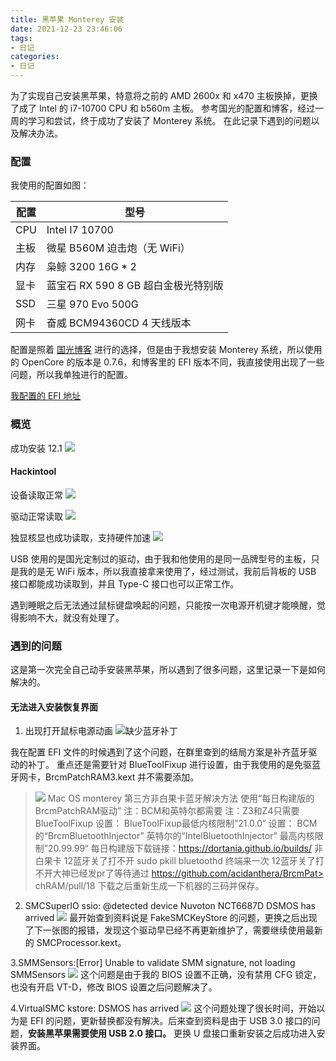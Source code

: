 ```yaml
---
title: 黑苹果 Monterey 安装
date: 2021-12-23 23:46:06
tags:
- 日记
categories:
- 日记
---
```


为了实现自己安装黑苹果，特意将之前的 AMD 2600x 和 x470 主板换掉，更换了成了 Intel 的 i7-10700 CPU 和 b560m 主板。
参考国光的配置和博客，经过一周的学习和尝试，终于成功了安装了 Monterey 系统。
在此记录下遇到的问题以及解决办法。
<!-- more -->
### 配置 
我使用的配置如图：

| 配置 | 型号 |
| --- | --- | 
| CPU | Intel I7 10700 |
| 主板 | 微星 B560M 迫击炮（无 WiFi） |
| 内存 | 枭鲸 3200 16G * 2 |
| 显卡 | 蓝宝石 RX 590 8 GB 超白金极光特别版 |
| SSD | 三星 970 Evo 500G |
| 网卡 | 奋威 BCM94360CD 4 天线版本 |

配置是照着 [国光博客](https://www.sqlsec.com/2021/08/b560m.html) 进行的选择，但是由于我想安装 Monterey 系统，所以使用的 OpenCore 的版本是 0.7.6，和博客里的 EFI 版本不同，我直接使用出现了一些问题，所以我单独进行的配置。

[我配置的 EFI 地址](https://github.com/hGhostD/EFIConfig)

### 概览

成功安装 12.1
![](https://github.com/hGhostD/MarkDownPhotos/blob/master/%E9%BB%91%E8%8B%B9%E6%9E%9C/Pasted%20image%2020211228001312.png?raw=true)

#### Hackintool
设备读取正常
![](https://github.com/hGhostD/MarkDownPhotos/blob/master/%E9%BB%91%E8%8B%B9%E6%9E%9C/Pasted%20image%2020211228001421.png?raw=true)

驱动正常读取
![](https://github.com/hGhostD/MarkDownPhotos/blob/master/%E9%BB%91%E8%8B%B9%E6%9E%9C/Pasted%20image%2020211228001518.png?raw=true)

独显核显也成功读取，支持硬件加速
![](https://github.com/hGhostD/MarkDownPhotos/blob/master/%E9%BB%91%E8%8B%B9%E6%9E%9C/Pasted%20image%2020211228001557.png?raw=true)

USB 使用的是国光定制过的驱动，由于我和他使用的是同一品牌型号的主板，只是我的是无 WiFi 版本，所以我直接拿来使用了，经过测试，我前后背板的 USB 接口都能成功读取到，并且 Type-C 接口也可以正常工作。

遇到睡眠之后无法通过鼠标键盘唤起的问题，只能按一次电源开机键才能唤醒，觉得影响不大，就没有处理了。

### 遇到的问题
这是第一次完全自己动手安装黑苹果，所以遇到了很多问题，这里记录一下是如何解决的。

#### 无法进入安装恢复界面
1. 出现打开鼠标电源动画
![缺少蓝牙补丁](https://github.com/hGhostD/MarkDownPhotos/blob/master/%E9%BB%91%E8%8B%B9%E6%9E%9C/telegram-cloud-document-5-6188333109373567780.GIF?raw=true)

我在配置 EFI 文件的时候遇到了这个问题，在群里查到的结局方案是补齐蓝牙驱动的补丁。
重点还是需要针对 BlueToolFixup 进行设置，由于我使用的是免驱蓝牙网卡，BrcmPatchRAM3.kext 并不需要添加。

>![](https://github.com/hGhostD/MarkDownPhotos/blob/master/%E9%BB%91%E8%8B%B9%E6%9E%9C/photo_2021-12-29%2016.22.15.jpeg?raw=true)
> Mac OS monterey 第三方非白果卡蓝牙解决方法 
> 使用“每日构建版的BrcmPatchRAM驱动” 
> 注：BCM和英特尔都需要 
> 注：Z3和Z4只需要BlueToolFixup 
> 设置： 
> BlueToolFixup最低内核限制”21.0.0“ 
> 设置： 
> BCM的“BrcmBluetoothInjector” 
> 英特尔的“IntelBluetoothInjector” 
> 最高内核限制”20.99.99“ 
> 每日构建版下载链接：https://dortania.github.io/builds/ 
> 非白果卡 12蓝牙关了打不开 
> sudo pkill bluetoothd 
> 终端来一次 
> 12蓝牙关了打不开大神已经发pr了等待通过 
> https://github.com/acidanthera/BrcmPat> chRAM/pull/18
> 下载之后重新生成一下机器的三码并保存。



2. SMCSuperIO ssio: @detected device Nuvoton NCT6687D
DSMOS has arrived
![](https://github.com/hGhostD/MarkDownPhotos/blob/master/%E9%BB%91%E8%8B%B9%E6%9E%9C/981639757624_.pic.jpg?raw=true)
最开始查到资料说是 FakeSMCKeyStore 的问题，更换之后出现了下一张图的报错，发现这个驱动早已经不再更新维护了，需要继续使用最新的 SMCProcessor.kext。

3.SMMSensors:[Error] Unable to validate SMM signature, not loading SMMSensors
![](https://github.com/hGhostD/MarkDownPhotos/blob/master/%E9%BB%91%E8%8B%B9%E6%9E%9C/991639757624_.pic.jpg?raw=true)
这个问题是由于我的 BIOS 设置不正确，没有禁用 CFG 锁定，也没有开启 VT-D，修改 BIOS
设置之后问题解决了。

4.VirtualSMC kstore:
DSMOS has arrived
![](https://github.com/hGhostD/MarkDownPhotos/blob/master/%E9%BB%91%E8%8B%B9%E6%9E%9C/1011639847352_.pic.jpg?raw=true)
这个问题处理了很长时间，开始以为是 EFI 的问题，更新替换都没有解决。后来查到资料是由于 USB 3.0 接口的问题，**安装黑苹果需要使用 USB 2.0 接口。** 更换 U 盘接口重新安装之后成功进入安装界面。
